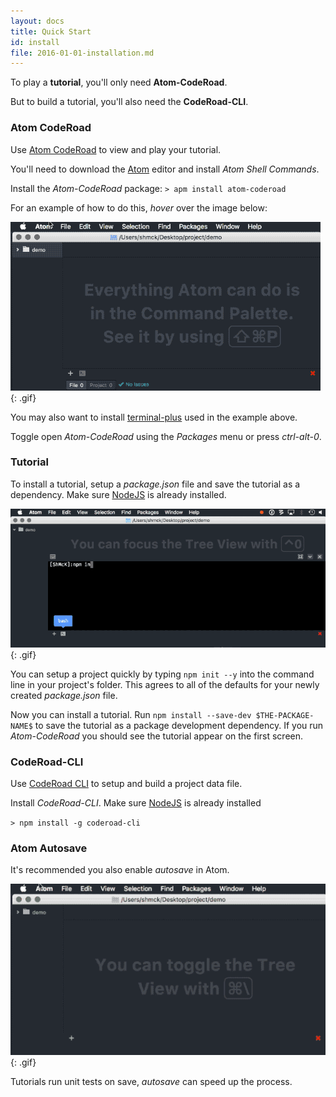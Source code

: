 ```yaml
---
layout: docs
title: Quick Start
id: install
file: 2016-01-01-installation.md
---
```


To play a **tutorial**, you'll only need **Atom-CodeRoad**.

But to build a tutorial, you'll also need the **CodeRoad-CLI**.

### Atom CodeRoad

Use [Atom CodeRoad](https://github.com/coderoad/atom-coderoad) to view and play your tutorial.

You'll need to download the [Atom](https://atom.io/) editor and install *Atom Shell Commands*.

Install the *Atom-CodeRoad* package: `> apm install atom-coderoad`

For an example of how to do this, *hover* over the image below:

![Install atom-coderoad](/img/gif/install-atom-coderoad.png){: .gif}

You may also want to install [terminal-plus](https://atom.io/packages/terminal-plus) used in the example above.

Toggle open *Atom-CodeRoad* using the *Packages* menu or press *ctrl-alt-0*.



### Tutorial

To install a tutorial, setup a *package.json* file and save the tutorial as a dependency. Make sure [NodeJS](nodejs.org) is already installed.

![Install a Tutorial](/img/gif/install-tutorial.png){: .gif}

You can setup a project quickly by typing `npm init --y` into the command line in your project's folder. This agrees to all of the defaults for your newly created *package.json* file.

Now you can install a tutorial. Run `npm install --save-dev $THE-PACKAGE-NAME$` to save the tutorial as a package development dependency. If you run *Atom-CodeRoad* you should see the tutorial appear on the first screen.


### CodeRoad-CLI

Use [CodeRoad CLI](https://github.com/coderoad/coderoad-cli) to setup and build a project data file.

Install *CodeRoad-CLI*. Make sure [NodeJS](nodejs.org) is already installed

`> npm install -g coderoad-cli`


### Atom Autosave

It's recommended you also enable *autosave* in Atom.

![Enable autosave in Atom](/img/gif/autosave.png){: .gif}

Tutorials run unit tests on save, *autosave* can speed up the process.
